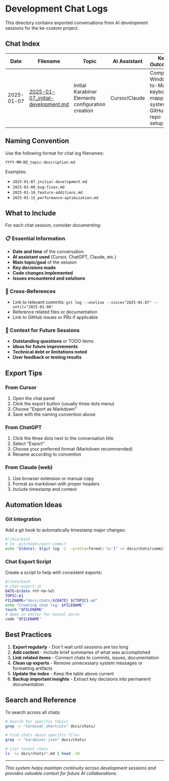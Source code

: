 # Development Chat Logs

This directory contains exported conversations from AI development sessions for the ke-custom project.

## Chat Index

| Date | Filename | Topic | AI Assistant | Key Outcomes |
|------|----------|--------|--------------|---------------|
| 2025-01-07 | [2025-01-07_initial-development.md](./2025-01-07_initial-development.md) | Initial Karabiner Elements configuration creation | Cursor/Claude | Complete Windows-to-Mac keyboard mapping system, GitHub repo setup |

## Naming Convention

Use the following format for chat log filenames:
```
YYYY-MM-DD_topic-description.md
```

Examples:
- `2025-01-07_initial-development.md`
- `2025-01-08_bug-fixes.md`
- `2025-01-10_feature-additions.md`
- `2025-01-15_performance-optimization.md`

## What to Include

For each chat session, consider documenting:

### 📋 Essential Information
- **Date and time** of the conversation
- **AI assistant used** (Cursor, ChatGPT, Claude, etc.)
- **Main topic/goal** of the session
- **Key decisions made**
- **Code changes implemented**
- **Issues encountered and solutions**

### 🔗 Cross-References
- Link to relevant commits: `git log --oneline --since="2025-01-07" --until="2025-01-08"`
- Reference related files or documentation
- Link to GitHub issues or PRs if applicable

### 📝 Context for Future Sessions
- **Outstanding questions** or TODO items
- **Ideas for future improvements**
- **Technical debt or limitations noted**
- **User feedback or testing results**

## Export Tips

### From Cursor
1. Open the chat panel
2. Click the export button (usually three dots menu)
3. Choose "Export as Markdown"
4. Save with the naming convention above

### From ChatGPT
1. Click the three dots next to the conversation title
2. Select "Export"
3. Choose your preferred format (Markdown recommended)
4. Rename according to convention

### From Claude (web)
1. Use browser extension or manual copy
2. Format as markdown with proper headers
3. Include timestamp and context

## Automation Ideas

### Git Integration
Add a git hook to automatically timestamp major changes:
```bash
#!/bin/bash
# In .git/hooks/post-commit
echo "$(date): $(git log -1 --pretty=format:'%s')" >> docs/chats/commit-log.txt
```

### Chat Export Script
Create a script to help with consistent exports:
```bash
#!/bin/bash
# chat-export.sh
DATE=$(date +%Y-%m-%d)
TOPIC=$1
FILENAME="docs/chats/${DATE}_${TOPIC}.md"
echo "Creating chat log: $FILENAME"
touch "$FILENAME"
# Open in editor for manual paste
code "$FILENAME"
```

## Best Practices

1. **Export regularly** - Don't wait until sessions are too long
2. **Add context** - Include brief summaries of what was accomplished
3. **Link related items** - Connect chats to commits, issues, documentation
4. **Clean up exports** - Remove unnecessary system messages or formatting artifacts
5. **Update the index** - Keep the table above current
6. **Backup important insights** - Extract key decisions into permanent documentation

## Search and Reference

To search across all chats:
```bash
# Search for specific topics
grep -r "terminal shortcuts" docs/chats/

# Find chats about specific files
grep -r "karabiner.json" docs/chats/

# List recent chats
ls -la docs/chats/*.md | head -10
```

---

*This system helps maintain continuity across development sessions and provides valuable context for future AI collaborations.* 